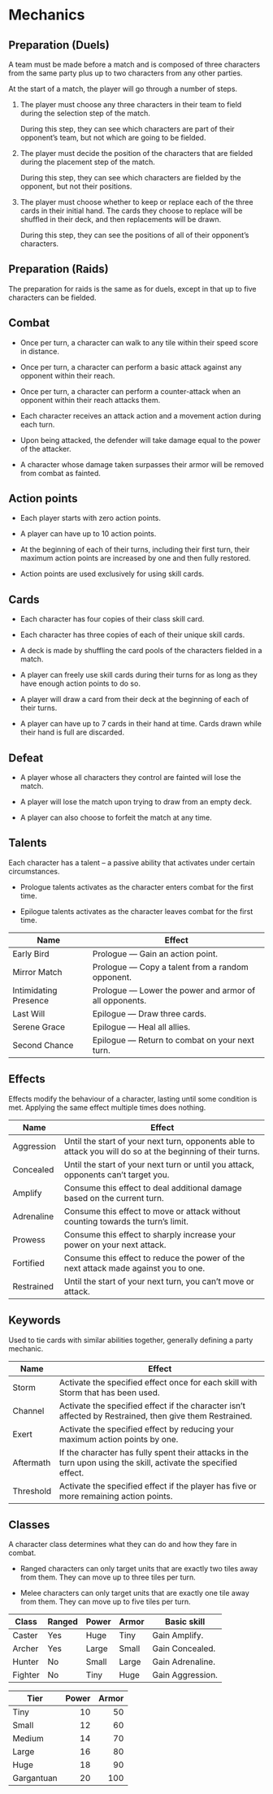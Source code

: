 # Mechanics

## Preparation (Duels)

A team must be made before a match and is composed of three characters
from the same party plus up to two characters from any other parties.

At the start of a match, the player will go through a number of steps.

1.  The player must choose any three characters in their team to field
    during the selection step of the match.
    
    During this step, they can see which characters are part of their
    opponent’s team, but not which are going to be fielded.

2.  The player must decide the position of the characters that are
    fielded during the placement step of the match.
    
    During this step, they can see which characters are fielded by the
    opponent, but not their positions.

3.  The player must choose whether to keep or replace each of the three
    cards in their initial hand. The cards they choose to replace will
    be shuffled in their deck, and then replacements will be drawn.
    
    During this step, they can see the positions of all of their
    opponent’s characters.

## Preparation (Raids)

The preparation for raids is the same as for duels, except in that up to
five characters can be fielded.

## Combat

  - Once per turn, a character can walk to any tile within their speed
    score in distance.

  - Once per turn, a character can perform a basic attack against any
    opponent within their reach.

  - Once per turn, a character can perform a counter-attack when an
    opponent within their reach attacks them.

  - Each character receives an attack action and a movement action
    during each turn.

  - Upon being attacked, the defender will take damage equal to the
    power of the attacker.

  - A character whose damage taken surpasses their armor will be removed
    from combat as fainted.

## Action points

  - Each player starts with zero action points.

  - A player can have up to 10 action points.

  - At the beginning of each of their turns, including their first turn,
    their maximum action points are increased by one and then fully
    restored.

  - Action points are used exclusively for using skill cards.

## Cards

  - Each character has four copies of their class skill card.

  - Each character has three copies of each of their unique skill cards.

  - A deck is made by shuffling the card pools of the characters fielded
    in a match.

  - A player can freely use skill cards during their turns for as long
    as they have enough action points to do so.

  - A player will draw a card from their deck at the beginning of each
    of their turns.

  - A player can have up to 7 cards in their hand at time. Cards drawn
    while their hand is full are discarded.

## Defeat

  - A player whose all characters they control are fainted will lose the
    match.

  - A player will lose the match upon trying to draw from an empty deck.

  - A player can also choose to forfeit the match at any time.

## Talents

Each character has a talent – a passive ability that activates under
certain circumstances.

  - Prologue talents activates as the character enters combat for the
    first time.

  - Epilogue talents activates as the character leaves combat for the
    first time.

| Name                  | Effect                                                 |
| --------------------- | ------------------------------------------------------ |
| Early Bird            | Prologue — Gain an action point.                       |
| Mirror Match          | Prologue — Copy a talent from a random opponent.       |
| Intimidating Presence | Prologue — Lower the power and armor of all opponents. |
| Last Will             | Epilogue — Draw three cards.                           |
| Serene Grace          | Epilogue — Heal all allies.                            |
| Second Chance         | Epilogue — Return to combat on your next turn.         |

## Effects

Effects modify the behaviour of a character, lasting until some
condition is met. Applying the same effect multiple times does nothing.

| Name       | Effect                                                                                                      |
| ---------- | ----------------------------------------------------------------------------------------------------------- |
| Aggression | Until the start of your next turn, opponents able to attack you will do so at the beginning of their turns. |
| Concealed  | Until the start of your next turn or until you attack, opponents can’t target you.                          |
| Amplify    | Consume this effect to deal additional damage based on the current turn.                                    |
| Adrenaline | Consume this effect to move or attack without counting towards the turn’s limit.                            |
| Prowess    | Consume this effect to sharply increase your power on your next attack.                                     |
| Fortified  | Consume this effect to reduce the power of the next attack made against you to one.                         |
| Restrained | Until the start of your next turn, you can’t move or attack.                                                |

## Keywords

Used to tie cards with similar abilities together, generally defining a
party mechanic.

| Name      | Effect                                                                                                          |
| --------- | --------------------------------------------------------------------------------------------------------------- |
| Storm     | Activate the specified effect once for each skill with Storm that has been used.                                |
| Channel   | Activate the specified effect if the character isn’t affected by Restrained, then give them Restrained.         |
| Exert     | Activate the specified effect by reducing your maximum action points by one.                                    |
| Aftermath | If the character has fully spent their attacks in the turn upon using the skill, activate the specified effect. |
| Threshold | Activate the specified effect if the player has five or more remaining action points.                           |

## Classes

A character class determines what they can do and how they fare in
combat.

  - Ranged characters can only target units that are exactly two tiles
    away from them. They can move up to three tiles per turn.

  - Melee characters can only target units that are exactly one tile
    away from them. They can move up to five tiles per turn.

| Class   | Ranged | Power | Armor | Basic skill      |
| ------- | ------ | ----- | ----- | ---------------- |
| Caster  | Yes    | Huge  | Tiny  | Gain Amplify.    |
| Archer  | Yes    | Large | Small | Gain Concealed.  |
| Hunter  | No     | Small | Large | Gain Adrenaline. |
| Fighter | No     | Tiny  | Huge  | Gain Aggression. |

| Tier       | Power | Armor |
| ---------- | ----: | ----: |
| Tiny       |    10 |    50 |
| Small      |    12 |    60 |
| Medium     |    14 |    70 |
| Large      |    16 |    80 |
| Huge       |    18 |    90 |
| Gargantuan |    20 |   100 |
